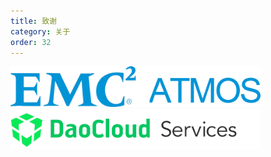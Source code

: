 ```yaml
---
title: 致谢
category: 关于
order: 32
---
```


<img src="/images/emc-atmos.png" width="400" />
<img src="/images/daocloud-dcs.png" width="400" />

